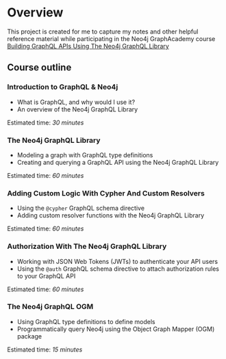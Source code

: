 # Overview

This project is created for me to capture my notes and other helpful reference material while participating in the Neo4j GraphAcademy course [Building GraphQL APIs Using The Neo4j GraphQL Library](https://neo4j.com/graphacademy/training-graphql-apis)

## Course outline

### Introduction to GraphQL & Neo4j

- What is GraphQL, and why would I use it?
- An overview of the Neo4j GraphQL Library

Estimated time: _30 minutes_

### The Neo4j GraphQL Library

- Modeling a graph with GraphQL type definitions
- Creating and querying a GraphQL API using the Neo4j GraphQL Library

Estimated time: _60 minutes_

### Adding Custom Logic With Cypher And Custom Resolvers

- Using the `@cypher` GraphQL schema directive
- Adding custom resolver functions with the Neo4j GraphQL Library

Estimated time: _60 minutes_

### Authorization With The Neo4j GraphQL Library

- Working with JSON Web Tokens (JWTs) to authenticate your API users
- Using the `@auth` GraphQL schema directive to attach authorization rules to your GraphQL API

Estimated time: _60 minutes_

### The Neo4j GraphQL OGM

- Using GraphQL type definitions to define models
- Programmatically query Neo4j using the Object Graph Mapper (OGM) package

Estimated time: _15 minutes_
